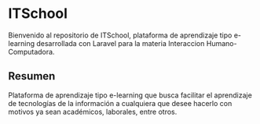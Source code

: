 # ITSchool
Bienvenido al repositorio de ITSchool, plataforma de aprendizaje tipo e-learning desarrollada con Laravel para la materia Interaccion Humano-Computadora.
## Resumen
Plataforma de aprendizaje tipo e-learning que busca facilitar el aprendizaje de tecnologías de la información a cualquiera que desee hacerlo con motivos ya sean académicos, laborales, entre otros.

